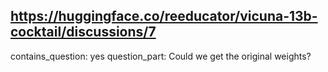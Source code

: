 ## https://huggingface.co/reeducator/vicuna-13b-cocktail/discussions/7

contains_question: yes
question_part: Could we get the original weights?